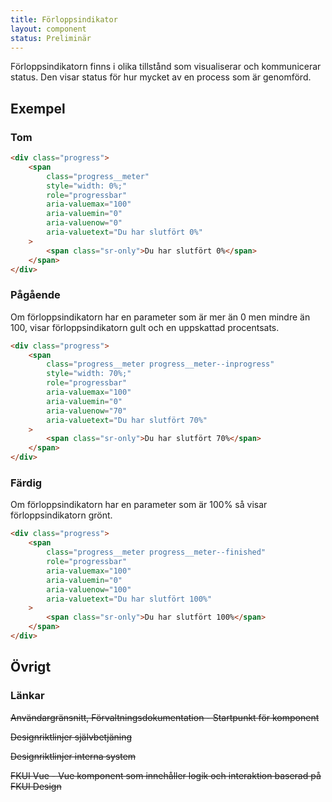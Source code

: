 ```yaml
---
title: Förloppsindikator
layout: component
status: Preliminär
---
```


Förloppsindikatorn finns i olika tillstånd som visualiserar och kommunicerar status. Den visar status för hur mycket av en process som är genomförd.

## Exempel

### Tom

```html
<div class="progress">
    <span
        class="progress__meter"
        style="width: 0%;"
        role="progressbar"
        aria-valuemax="100"
        aria-valuemin="0"
        aria-valuenow="0"
        aria-valuetext="Du har slutfört 0%"
    >
        <span class="sr-only">Du har slutfört 0%</span>
    </span>
</div>
```

### Pågående

Om förloppsindikatorn har en parameter som är mer än 0 men mindre än 100, visar förloppsindikatorn gult och en uppskattad procentsats.

```html
<div class="progress">
    <span
        class="progress__meter progress__meter--inprogress"
        style="width: 70%;"
        role="progressbar"
        aria-valuemax="100"
        aria-valuemin="0"
        aria-valuenow="70"
        aria-valuetext="Du har slutfört 70%"
    >
        <span class="sr-only">Du har slutfört 70%</span>
    </span>
</div>
```

### Färdig

Om förloppsindikatorn har en parameter som är 100% så visar förloppsindikatorn grönt.

```html
<div class="progress">
    <span
        class="progress__meter progress__meter--finished"
        role="progressbar"
        aria-valuemax="100"
        aria-valuemin="0"
        aria-valuenow="100"
        aria-valuetext="Du har slutfört 100%"
    >
        <span class="sr-only">Du har slutfört 100%</span>
    </span>
</div>
```

## Övrigt

### Länkar

~~Användargränsnitt, Förvaltningsdokumentation - Startpunkt för komponent~~

~~Designriktlinjer självbetjäning~~

~~Designriktlinjer interna system~~

~~FKUI Vue - Vue komponent som innehåller logik och interaktion baserad på FKUI Design~~
